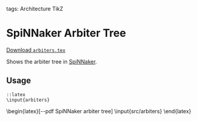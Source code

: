 tags: Architecture
      TikZ

SpiNNaker Arbiter Tree
======================

[Download `arbiters.tex`](file://src/arbiters.tex)

Shows the arbiter tree in
[SpiNNaker](http://apt.cs.man.ac.uk/projects/SpiNNaker/).

Usage
-----

	::latex
	\input{arbiters}

\begin{latex}[--pdf SpiNNaker arbiter tree]
	\input{src/arbiters}
\end{latex}
